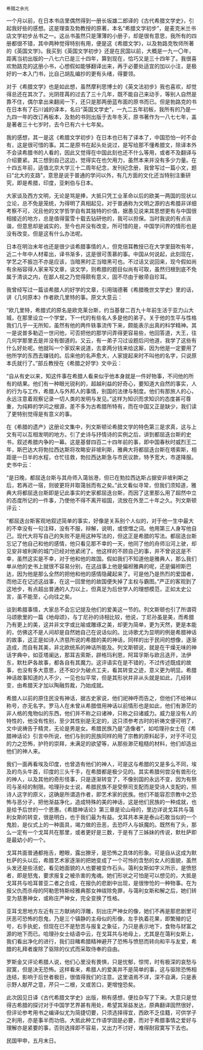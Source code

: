     希腊之余光 

   一个月以前，在日本书店里偶然得到一册长坂雄二郎译的《古代希腊文学史》，引起我好些的感想。这是理查及勃教授的原著，本名“希腊文学初步”，是麦克米兰书店文学初步丛书之一。这丛书虽然只是薄薄的小册子，却是很有意思，我所有的四册都很不错，其中两种觉得特别有用，便是这《希腊文学》，以及勃路克牧师所著的《英国文学》。我买到《英国文学初步》还是在民国以前，大概是一九一〇年，距离当初出版的一八七六已是三十四年，算到现在，恰巧又是三十四年了。我很喜欢勃路克的这册小书，心想假如能够翻译出来，再于必要处适宜的加以小注，是极好的一本入门书，比自己胡乱编抄的更有头绪，得要领。

   对于《希腊文学》也是如此想，虽然摩利思博士的《英文法初步》我也喜欢，却觉得总还在其次了。光阴荏苒的过去了三十几年，既不能自己来动手，等别人自然是靠不住，偶尔拿出来翻阅一下，还只是那两册蓝布面的原书而已。但是勃路克的书在日本有了石川诚的译本，名曰“英国文学史”，一九二五年初板，我所有的乃是一九四一年的改订再板本，及勃的书则出版于去年冬天，原书著作为一八七七年，盖是著者三十七岁时，去今已有六十七年矣。

   我的感想，其一是这《希腊文学初步》在日本也已有了译本了，中国恐怕一时不会有，这是很可惜的事。其二是原书在起头处说过，是写给那不懂希腊文，除译本外不会读希腊书的人看的，因此又觉得在中国此刻也还不什么等用，或者不及翻译与介绍要紧。其三想到自己这边，觉得实在也欠用力，虽然本来并没有多少力量。在十四五年前，适值北京大学三十二周年纪念，发刊纪念册，我曾写过一篇小文，题曰“北大的支路”，意思是说于普通的学问以外，有几方面的文化还当特别注重研究，即是希腊，印度，亚剌伯与日本。

   大家谈及西方文明，无论是骂是捧，大抵只凭工业革命以后的欧美一两国的现状以立论，总不免是笼统，为得明了真相起见，对于普通称为文明之源的古希腊非详细考察不可，况且他的文学哲学自有其独特的价值，据愚见说来其思想更有与中国很相接近的地方，总是值得萤雪十载去钻研他的，我可以担保。当时我说的有点诙谐，但意思却是诚实的，至今也并没有改变。所可惜的是，中国学问界的情形也是没有改变。但是这有什么办法呢。

   日本在明治末年也还是很少谈希腊事情的人，但克倍耳教授已在大学里鼓吹有年，近二十年中人材辈出，译书渐多，这是很可羡慕的事。中国从何说起，此刻现在，学艺之不振岂不亦是应该，当暗黑时正当暗黑可也。不过话又说回来，现今假如尚有余裕容得人家来写文章，谈文学，则希腊的题目似尚有可取，虽然归根到底不免属于清谈之内，在鄙人视之乃觉得颇有意义，固不尽由于敝帚自珍耳。

   我曾经写过一篇谈希腊人的好学的文章，引用瑞德著《希腊晚世文学史》里的话，讲《几何原本》作者欧几里特的事。原文大意云：

   “欧几里特，希腊式的原名是欧克莱台斯，约当基督二百九十年前生活于亚力山大城，在那里设立一个学堂，下一代的有些名人多是他的弟子。关于他的生平与性格我们几乎一无所知，虽然有他的两件轶事流传下来，颇能表示出真的科学精神。其一是说普多勒迈一世问他，可否把他的那学问弄得更容易些，他回答道，大王，往几何学那里去是并没有御道的。又云，有一弟子习过设题后问他道，我学了这些有什么好处呢。他就叫一个家奴来说道，去拿两分钱来给这厮，因为他是一定要用了他所学的东西去赚钱的。后来他的名声愈大，人家提起来时不叫他的名字，只说原本氏就行了。”部丘教授在《希腊之好学》文中云：

   “自从有史以来，知这件事在希腊人看来似乎他本身就是一件好物事，不问他的所有的结果。他们有一种眼光锐利的，超越利益的好奇心，要知道大自然的事实，人的行为与工作，希腊人与外邦人的事情，别国的法律与制度。他们有那旅人的心，永远注意着观察记录一切人类的发明与发见。”这样为知识而求知识的态度甚可尊重，为纯粹的学问之根源，差不多为古希腊所特有，而在中国又正是缺少，我们读了更特别觉得是有意义的事。

   在《希腊的遗产》这册论文集中，列文斯顿论希腊文学的特色第三是求真，这与上文有可以互相发明的地方。引了史诗与抒情诗的实例之后，讲到都屈迭台斯的史书，叙述希腊内争的一幕。这是基督四百二十四年前的事，即中国春秋时威烈王二年，斯巴达大将勃拉西达斯将攻略安非坡利斯，雅典大将都屈迭台斯在塔索斯，相距是一日半的水程，仓忙往救，勃拉西达斯急与市民议款，特予宽大，市遂降服。史书中云：

   “是日晚，都屈迭台斯与其舟师入蔼翁港，但已在勃拉西达斯占据安非坡利斯之后，若再迟一宿，则彼更将并取蔼翁而有之矣。”此文看似寻常，但我们须知道，雅典大将都屈迭台斯即是记此事实的史家都屈迭台斯，而因了这里那么用了超然中立的态度所记的一件事，乃使他不得不离开祖国，流放在外至二十年之久。列文斯顿评云：

   “都屈迭台斯客观地叙述简单的事实，好像是关系别个人似的，对于他一生中最大的不幸没有一句注释，没有不服，辩解，说明，或恨憎之词。他用第三人身写他自己。现代大将写自己的失败不是用这种写法的，但这正是希腊的写法。都屈迭台斯忘记了他自己和他的感情，他只看见那不幸的一天，他同了他的舟师沿河上驶，却见安非坡利斯的城门已经对他紧闭了。他这样的不顾自己的事，并不曾说这是不幸，虽然这实是不幸，对于他和他的故国。假如我们不知道他是雅典人，那么我们单从他的史书上就很不容易分别，在这战事上他是偏袒雅典的呢，还是偏袒斯巴达，因为他是那么全然的把他和他的感情隐藏起来了。可是他乃是热烈的爱国者，而他正在记述这战事，在这一回里他的故国便失掉了主权与霸图。”严正的客观到了这地步，有点超出普通的人力以上，但真足为后世学人的理想模范，正如太史公言，虽不能至，心向往之矣。

   谈到希腊事情，大家总不会忘记提及他们的爱美这一节的。列文斯顿也引了所谓荷马颂歌里的一篇《地母颂》，与丁尼孙的诗相比较，他说，丁尼孙虽是美，而希腊乃有更上的美，这并非文字或比喻或雕琢之美，却更为简单，更为天然，更是本能的，仿佛这不是人间却是自然她自己在说话似的。比诗歌尤为显明的例是希腊神话的故事，这正是如诗人济慈所说的希腊的美的神话，同样的出于民间的想像，逐渐造成，而自有其美，非北欧统系的神话所能及。列文斯顿说，就是在干燥无味的神话字典中，如亚塔阑达，那耳吉索斯，辟格玛利恩，阿耳孚斯与欧吕迭开，法伊东，默杜萨各故事，都各自有其魔力。这评语实在是不错的，不过传述既成的故事，也没有多大意思，还不如少为破点工夫，看其转变之迹，意义更为明显。希腊神话故事知道的人不少，一见也似平常，但是其形状并非从头就是如此，几经转变，由希腊天才加以陶融剪裁，乃始成就。

   希腊人以前的原住民没有神话，据古史家说，他们祀神呼而告之，但他们不给神以称号，亦无名字。罗马人在未曾从希腊借用神话以前情形也是如此，他们有渺茫的非人格的鬼物似的东西，他们并不称之曰诸神，只称之曰诸威力。威力是没有人的特性的，他没有性别，至少其性别是无定的，这只须参考古时的祈祷文便可明了，文中说祷告于精灵，无论是男是女。希腊民族乃是“造像者”，如哈理孙女士在《希腊神话论》引言中所说，他们与别的民族同样的用了宗教的原料起手，对于不可见的力之恐怖，护符的崇拜，未满足的欲望等，从那些渺茫粗糙的材料，他们却造出他们的神人来。

   我们一面再看埃及印度，也曾造有他们的神人，可是这与希腊的又是多么不同，埃及的鸟头牛首，印度的三头千手，在希腊都是极少见的。其实希腊何尝没有兽形化的神人，以及其他的奇形怪事，只是逐渐转变了，不像别国的永远不变，因为有祭司与圣经的制限。哈理孙女士说，希腊民族不是受祭司支配而是受诗人支配的，照诗人这字的原义，这确是所谓造作者，即艺术家的民族。他们不能容忍宗教中之恐怖与恶分子，把他渐益净化，造成特殊的美的神话，这是他们民族的一种成就，也是给予后世的一个恩惠。《希腊神话论》第三章是论山母的，里边详说戈耳共与蔼利女斯的转变，很是明白，也于我们最为有益。戈耳共本来是泰山石敢当似的一个鬼脸，是仪式上的一种面具，竭力做的丑恶，去恐吓人与妖魔的。既然有了头，那么一定有一个戈耳共在那里，或者更好是三数，于是有了三姊妹的传说，默杜萨即是最幼小的一个。

   戈耳共面普通都拖舌，瞪眼，露出獠牙，是恐怖之具体的形象。可是自从这成为默杜萨的头以后，希腊艺术家逐渐的把她变成了一个可怜的含愁的女人的面貌，虽然头发还是些活蛇，看见她面貌的人也要被变作石头。蔼利女斯如字义所示，是愤怒者，即是怒鬼，要求报复之被杀害的鬼魂。她们形状之可怕是可以想见的，大抵是戈耳共与哈耳普亚二者之合成，在报仇的悲剧中出现，是很惨怆的一种物事。在为报父仇而杀母的阿勒思特斯经雅典那女神祓除免罪，与蔼利女斯和解之后，她们转变为慈惠神女，或称庄严神女，完全变换了性格。

   亚耳戈思地方左近有三方献纳的浮雕，刻出庄严神女的像，她们不再是那悲剧里可厌恶可恐怖的怨鬼，乃是三个镇静的主母似的形像，左手执着花果，即繁殖的记号，右手执蛇，但现在已不是愁苦与报复之象征，乃只是表示地下，食物与财富之源的地下而已。哈理孙女士结语中云，在戈耳共与地母上，尤其是在蔼利女斯上，我们看出净化的进行，我们目睹希腊精神避开了恐怖与愤怒而转向和平与友爱，希腊的礼拜者废除了驱除的仪式而采取侍奉的自由。

   罗斯金又评论希腊人说，他们心里没有畏惧，只是忧郁，惊愕，时有极深的哀愁与寂寞，但是决无恐怖。这样看来，希腊人的爱美并不是简单的事，这与驱除恐怖相连结，影响于后世者极巨，很值得我们的注意。这里语焉不详，深不自满，只是表示野人献芹之意，芹只一二根，又或苦口，更增惶恐矣。

   此次因见日译《古代希腊文学史》出版，稍有感想，便拉杂写了下来。大意只是觉得古希腊的探讨对于中国学艺界甚有用处，希望其渐益发达，原典翻译固然很好，但评论参考用书之编译似尤为简捷切要，只须选择得宜，西欧不乏佳籍，可供学子之利用，亦是事半而功倍。大抵此种工作语学固是必要，而对于希腊事情之爱好与理解亦是紧要的事，否则选择即不容易，又出力不讨好，难得耐寂寞写下去也。

   民国甲申，五月末日。

